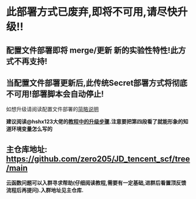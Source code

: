 # 此部署方式已废弃,即将不可用,请尽快升级!!
## 配置文件部署即将 merge/更新 新的实验性特性!此方式不再支持!
## 当配置文件部署更新后,此传统Secret部署方式将彻底不可用!部署脚本会自动停止!

如想升级请阅读配置文件部署的[简略说明](https://github.com/zero205/JD_tencent_scf/blob/scf2/README.md)

**建议阅读@hshx123大佬的[教程中的升级步骤](https://66ccff.work/teach/jd.html#%EF%BC%886%EF%BC%89%E4%B8%8D%E6%98%AF%E9%85%8D%E7%BD%AE%E6%96%87%E4%BB%B6%E9%83%A8%E7%BD%B2%E6%96%B9%E5%BC%8F%E6%97%B6%E6%9B%B4%E6%8D%A2%E6%96%B9%E6%B3%95).注意要把第四段看了就能形象的知道环境变量怎么写的**

## 主仓库地址: https://github.com/zero205/JD_tencent_scf/tree/main

**云函数问题可以入群寻求帮助(仔细阅读教程,需要有一定基础,进群后看置顶反馈流程后再提问).入群地址见主仓库.**
